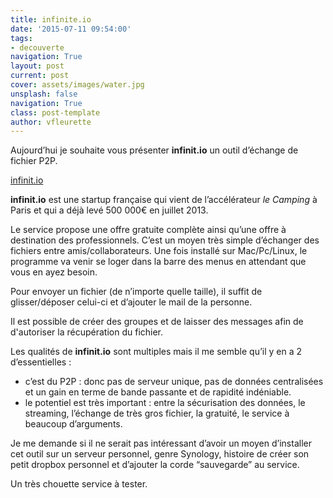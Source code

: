 ```yaml
---
title: infinite.io
date: '2015-07-11 09:54:00'
tags:
- decouverte
navigation: True
layout: post
current: post
cover: assets/images/water.jpg
unsplash: false
navigation: True
class: post-template
author: vfleurette
---
```


Aujourd’hui je souhaite vous présenter **infinit.io** un outil d’échange de fichier P2P.

[infinit.io](https://infinit.io)

**infinit.io** est une startup française qui vient de l’accélérateur *le Camping* à Paris et qui a déjà levé 500 000€ en juillet 2013.

Le service propose une offre gratuite complète ainsi qu’une offre à destination des professionnels. C’est un moyen très simple d’échanger des fichiers entre amis/collaborateurs. Une fois installé sur Mac/Pc/Linux, le programme va venir se loger dans la barre des menus en attendant que vous en ayez besoin.

Pour envoyer un fichier (de n’importe quelle taille), il suffit de glisser/déposer celui-ci et d’ajouter le mail de la personne.

Il est possible de créer des groupes et de laisser des messages afin de d'autoriser la récupération du fichier.

Les qualités de **infinit.io** sont multiples mais il me semble qu’il y en a 2 d’essentielles :

+ c’est du P2P : donc pas de serveur unique, pas de données centralisées et un gain en terme de bande passante et de rapidité indéniable.
+ le potentiel est très important : entre la sécurisation des données, le streaming, l’échange de très gros fichier, la gratuité, le service à beaucoup d’arguments.

Je me demande si il ne serait pas intéressant d’avoir un moyen d’installer cet outil sur un serveur personnel, genre Synology, histoire de créer son petit dropbox personnel et d’ajouter la corde “sauvegarde” au service.

Un très chouette service à tester.